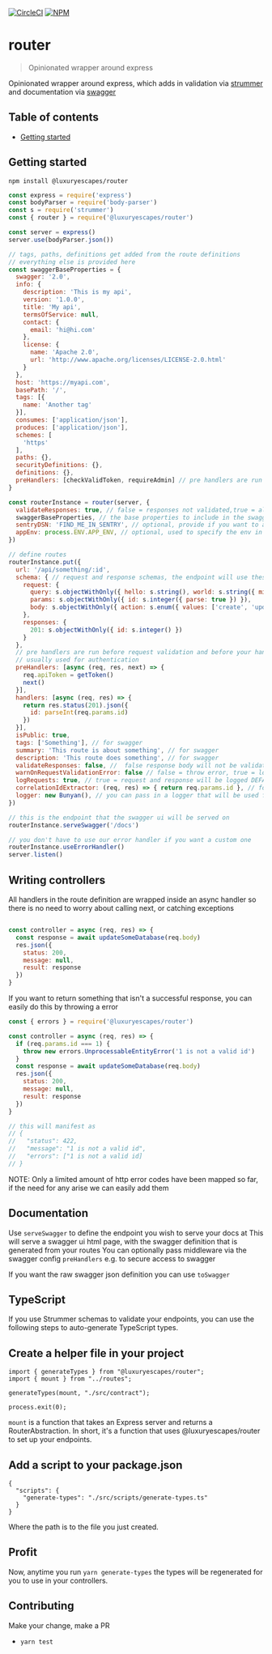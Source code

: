 [![CircleCI](https://circleci.com/gh/brandsExclusive/router/tree/master.svg?style=svg)](https://circleci.com/gh/brandsExclusive/router/tree/master)
[![NPM](http://img.shields.io/npm/v/@luxuryescapes/router.svg?style=flat-square)](https://npmjs.org/package/@luxuryescapes/router)

# router

> Opinionated wrapper around express

Opinionated wrapper around express, which adds in validation via [strummer](https://github.com/Tabcorp/strummer/) and documentation via [swagger](https://swagger.io/)

## Table of contents

- [Getting started](#getting-started)


## Getting started

```
npm install @luxuryescapes/router
```

```js
const express = require('express')
const bodyParser = require('body-parser')
const s = require('strummer')
const { router } = require('@luxuryescapes/router')

const server = express()
server.use(bodyParser.json())

// tags, paths, definitions get added from the route definitions
// everything else is provided here
const swaggerBaseProperties = {
  swagger: '2.0',
  info: {
    description: 'This is my api',
    version: '1.0.0',
    title: 'My api',
    termsOfService: null,
    contact: {
      email: 'hi@hi.com'
    },
    license: {
      name: 'Apache 2.0',
      url: 'http://www.apache.org/licenses/LICENSE-2.0.html'
    }
  },
  host: 'https://myapi.com',
  basePath: '/',
  tags: [{
    name: 'Another tag'
  }],
  consumes: ['application/json'],
  produces: ['application/json'],
  schemes: [
    'https'
  ],
  paths: {},
  securityDefinitions: {},
  definitions: {},
  preHandlers: [checkValidToken, requireAdmin] // pre handlers are run before your handlers, for example: you could use this to add authentication
}

const routerInstance = router(server, {
  validateResponses: true, // false = responses not validated,true = all responses matching the defined status codes in the schema will be validated and an error throw, DEFAULT: false
  swaggerBaseProperties, // the base properties to include in the swagger definition
  sentryDSN: 'FIND_ME_IN_SENTRY', // optional, provide if you want to auto-report unhandled exceptions to Sentry
  appEnv: process.ENV.APP_ENV, // optional, used to specify the env in Sentry, defaults to "unknown"
})

// define routes
routerInstance.put({
  url: '/api/something/:id',
  schema: { // request and response schemas, the endpoint will use these to validate incoming requests and outgoing responses
    request: {
      query: s.objectWithOnly({ hello: s.string(), world: s.string({ min: 2, max: 4 }) }),
      params: s.objectWithOnly({ id: s.integer({ parse: true }) }),
      body: s.objectWithOnly({ action: s.enum({ values: ['create', 'update'], verbose: true }) })
    },
    responses: {
      201: s.objectWithOnly({ id: s.integer() })
    }
  },
  // pre handlers are run before request validation and before your handlers
  // usually used for authentication
  preHandlers: [async (req, res, next) => {
    req.apiToken = getToken()
    next()
  }],
  handlers: [async (req, res) => {
    return res.status(201).json({
      id: parseInt(req.params.id)
    })
  }],
  isPublic: true,
  tags: ['Something'], // for swagger
  summary: 'This route is about something', // for swagger
  description: 'This route does something', // for swagger
  validateResponses: false, //  false response body will not be validated against schema, true = response body validated against schema DEFAULT: false
  warnOnRequestValidationError: false // false = throw error, true = log warning DEFAULT: false
  logRequests: true, // true = request and response will be logged DEFAULT: false,
  correlationIdExtractor: (req, res) => { return req.params.id }, // for use when logRequests is TRUE, this will be used to extract the correlationid from the request/response for use in the log output DEFAULT: null
  logger: new Bunyan(), // you can pass in a logger that will be used for logging output , must have methods `log`, `warn` and `error` DEFAULT: console
})

// this is the endpoint that the swagger ui will be served on
routerInstance.serveSwagger('/docs')

// you don't have to use our error handler if you want a custom one
routerInstance.useErrorHandler()
server.listen()
```

## Writing controllers

All handlers in the route definition are wrapped inside an async handler so there is no need to worry about calling next, or catching exceptions

```js

const controller = async (req, res) => {
  const response = await updateSomeDatabase(req.body)
  res.json({
    status: 200,
    message: null,
    result: response
  })
}

```

If you want to return something that isn't a successful response, you can easily do this by throwing a error

```js
const { errors } = require('@luxuryescapes/router')

const controller = async (req, res) => {
  if (req.params.id === 1) {
    throw new errors.UnprocessableEntityError('1 is not a valid id')
  }
  const response = await updateSomeDatabase(req.body)
  res.json({
    status: 200,
    message: null,
    result: response
  })
}

// this will manifest as
// {
//   "status": 422,
//   "message": "1 is not a valid id",
//   "errors": ["1 is not a valid id]
// }

```

NOTE: Only a limited amount of http error codes have been mapped so far, if the need for any arise we can easily add them

## Documentation

Use `serveSwagger` to define the endpoint you wish to serve your docs at
This will serve a swagger ui html page, with the swagger definition that is generated from your routes
You can optionally pass middleware via the swagger config `preHandlers` e.g. to secure access to swagger

If you want the raw swagger json definition you can use `toSwagger`

## TypeScript

If you use Strummer schemas to validate your endpoints, you can use the following steps to auto-generate
TypeScript types.

## Create a helper file in your project

```
import { generateTypes } from "@luxuryescapes/router";
import { mount } from "../routes";

generateTypes(mount, "./src/contract");

process.exit(0);
```

`mount` is a function that takes an Express server and returns a RouterAbstraction. In short, it's a function that uses @luxuryescapes/router to set up your endpoints.

## Add a script to your package.json

```
{
  "scripts": {
    "generate-types": "./src/scripts/generate-types.ts"
  }
}
```

Where the path is to the file you just created.

## Profit

Now, anytime you run `yarn generate-types` the types will be regenerated for you to use in your controllers. 

## Contributing

Make your change, make a PR

* `yarn test`
